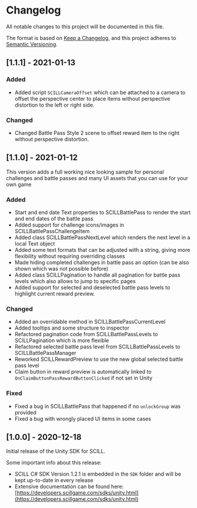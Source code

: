 # Changelog
All notable changes to this project will be documented in this file.

The format is based on [Keep a Changelog](https://keepachangelog.com/en/1.0.0/),
and this project adheres to [Semantic Versioning](https://semver.org/spec/v2.0.0.html).

## [1.1.1] - 2021-01-13

### Added
- Added script `SCILLCameraOffset` which can be attached to a camera to offset the perspective center to place items without perspective distortion to the left or right side.

### Changed
- Changed Battle Pass Style 2 scene to offset reward item to the right without perspective distortion.

## [1.1.0] - 2021-01-12

This version adds a full working nice looking sample for personal challenges and battle passes and many UI assets that you can use for your own game

### Added
- Start and end date Text properties to SCILLBattlePass to render the start and end dates of the battle pass
- Added support for challenge icons/images in SCILLBattlePassChallengeItem
- Added class SCILLBattlePassNextLevel which renders the next level in a local Text object
- Added some text formats that can be adjusted with a string, giving more flexibility without requiring overriding classes
- Made hiding completed challenges in battle pass an option (can be also shown which was not possible before)
- Added class SCILLPagination to handle all pagination for battle pass levels which also allows to jump to specific pages
- Added support for selected and deselected battle pass levels to highlight current reward preview.

### Changed
- Added an overridable method in SCILLBattlePassCurrentLevel 
- Added tooltips and some structure to inspector
- Refactored pagination code from SCILLBattlePassLevels to SCILLPagination which is more flexible
- Refactored selected battle pass level from SCILLBattlePassLevels to SCILLBattlePassManager
- Reworked SCILLRewardPreview to use the new global selected battle pass level
- Claim button in reward preview is automatically linked to `OnClaimButtonPassRewardButtonClicked` if not set in Unity

### Fixed
- Fixed a bug in SCILLBattlePass that happened if no `unlockGroup` was provided
- Fixed a bug with wrongly placed UI items in some cases

## [1.0.0] - 2020-12-18

Initial release of the Unity SDK for SCILL.

Some important info about this release:

* SCILL C# SDK Version 1.2.1 is embedded in the `SDK` folder and will be kept up-to-date in every release
* Extensive documentation can be found here: [https://developers.scillgame.com/sdks/unity.html](https://developers.scillgame.com/sdks/unity.html)
